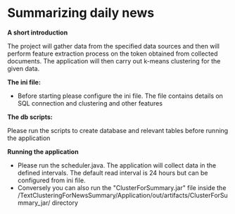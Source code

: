 # Summarizing daily news

**A short introduction**


The project will gather data from the specified data sources and then will perform feature extraction process on the token obtained from collected documents. 
The application will then carry out k-means clustering for the given data.

**The ini file:**
- Before starting please configure the ini file. The file contains details on SQL connection and clustering and other features

**The db scripts:**

Please run the scripts to create database and relevant tables before running the application

**Running the application**
-  Please run the scheduler.java. The application will collect data in the defined intervals. The default read interval is 24 hours but can be configured from ini file.
-  Conversely you can also run the "ClusterForSummary.jar" file inside the /TextClusteringForNewsSummary/Application/out/artifacts/ClusterForSummary_jar/ directory
